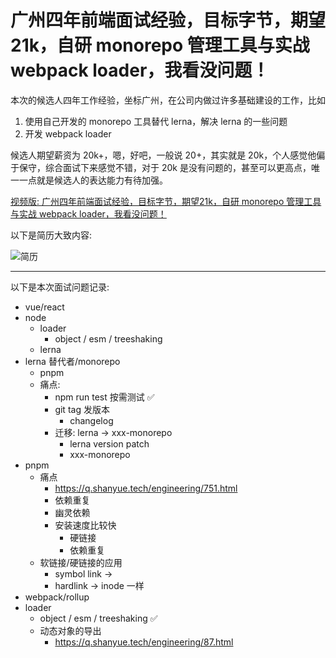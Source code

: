 # 广州四年前端面试经验，目标字节，期望21k，自研 monorepo 管理工具与实战 webpack loader，我看没问题！

本次的候选人四年工作经验，坐标广州，在公司内做过许多基础建设的工作，比如

1. 使用自己开发的 monorepo 工具替代 lerna，解决 lerna 的一些问题
2. 开发 webpack loader

候选人期望薪资为 20k+，嗯，好吧，一般说 20+，其实就是 20k，个人感觉他偏于保守，综合面试下来感觉不错，对于 20k 是没有问题的，甚至可以更高点，唯一一点就是候选人的表达能力有待加强。

[视频版: 广州四年前端面试经验，目标字节，期望21k，自研 monorepo 管理工具与实战 webpack loader，我看没问题！](https://www.bilibili.com/video/BV1WY411c7mA/)

以下是简历大致内容:

![简历](https://p9-juejin.byteimg.com/tos-cn-i-k3u1fbpfcp/2e73d58544ef41c6a325e3417b5afc8a~tplv-k3u1fbpfcp-watermark.image?)

---

以下是本次面试问题记录:

+ vue/react
+ node
    + loader
        + object / esm / treeshaking
    + lerna
+ lerna 替代者/monorepo
    + pnpm
    + 痛点: 
        + npm run test 按需测试 ✅
        + git tag 发版本
            + changelog
        + 迁移: lerna -> xxx-monorepo
            + lerna version patch
            + xxx-monorepo
+ pnpm
    + 痛点
        + <https://q.shanyue.tech/engineering/751.html>
        + 依赖重复
        + 幽灵依赖
        + 安装速度比较快
            + 硬链接
            + 依赖重复
    + 软链接/硬链接的应用
        + symbol link -> 
        + hardlink    -> inode 一样
+ webpack/rollup
+ loader
    + object / esm / treeshaking ✅
    + 动态对象的导出
        + <https://q.shanyue.tech/engineering/87.html>
